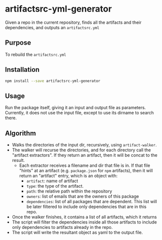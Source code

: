 # artifactsrc-yml-generator

Given a repo in the current repository, finds all the artifacts and their dependencies, and outputs
an `artifactsrc.yml`

## Purpose

To rebuild the `artifactsrc.yml`

## Installation

 ```sh
 npm install --save artifactsrc-yml-generator
```

## Usage

Run the package itself, giving it an input and output file as parameters.
Currently, it does not use the input file, except to use its dirname to search there.

## Algorithm

* Walks the directories of the input dir, recursively, using `artifact-walker`.
* The walker will recurse the directories, and for each directory call the "artifact extractors". If they
  return an artifact, then it will be concat to the result.
  * Each extractor receives a filename and dir that file is in. If that file "hints" at an artifact
    (e.g. `package.json` for `npm` artifacts), then it will return an "artifact" entry, which is an object with:
    * `artifact`: name of artifact
    * `type`: the type of the artifact.
    * `path`: the relative path within the repository
    * `owners`: list of emails that are the owners of this package
    * `dependencies`: list of all packages that are dependent. This list will be later filtered to include
      only dependencies that are in this repo.
* Once the walker finishes, it contains a list of all artifacts, which it returns
* The script will filter the dependencies inside all those artifacts to include only dependencies to artifacts
  already in the repo.
* The script will write the resultant object as yaml to the output file.
